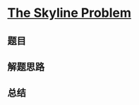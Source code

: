 # [The Skyline Problem](https://leetcode.com/problems/the-skyline-problem/)

## 题目


## 解题思路


## 总结


